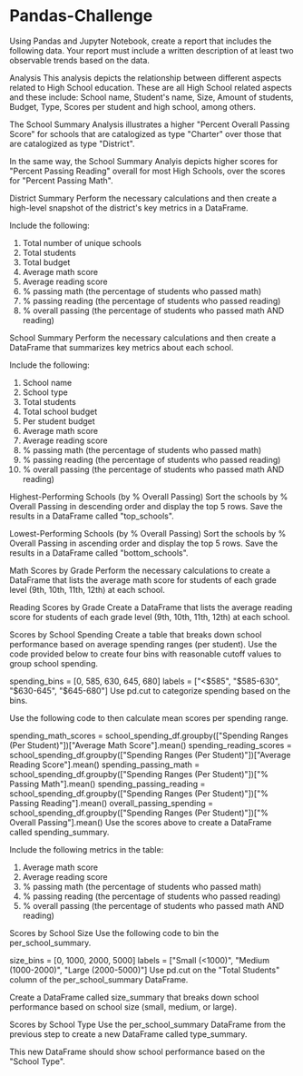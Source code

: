 # Pandas-Challenge

Using Pandas and Jupyter Notebook, create a report that includes the following data. Your report must include a written description of at least two observable trends based on the data.

Analysis 
This analysis depicts the relationship between different aspects related to High School education. These are all High School related aspects and these include: School name, Student's name, Size, Amount of students, Budget, Type, Scores per student and high school, among others. 

The School Summary Analysis illustrates a higher "Percent Overall Passing Score" for schools that are catalogized as type "Charter" over those that are catalogized as type "District".

In the same way, the School Summary Analyis depicts higher scores for "Percent Passing Reading" overall for most High Schools, over the scores for "Percent Passing Math".


District Summary
Perform the necessary calculations and then create a high-level snapshot of the district's key metrics in a DataFrame.

Include the following:
1. Total number of unique schools
2. Total students
3. Total budget
4. Average math score
5. Average reading score
6. % passing math (the percentage of students who passed math)
7. % passing reading (the percentage of students who passed reading)
8. % overall passing (the percentage of students who passed math AND reading)


School Summary
Perform the necessary calculations and then create a DataFrame that summarizes key metrics about each school.

Include the following:
1. School name
2. School type
3. Total students
4. Total school budget
5. Per student budget
6. Average math score
7. Average reading score
8. % passing math (the percentage of students who passed math)
9. % passing reading (the percentage of students who passed reading)
10. % overall passing (the percentage of students who passed math AND reading)


Highest-Performing Schools (by % Overall Passing)
Sort the schools by % Overall Passing in descending order and display the top 5 rows.
Save the results in a DataFrame called "top_schools".


Lowest-Performing Schools (by % Overall Passing)
Sort the schools by % Overall Passing in ascending order and display the top 5 rows.
Save the results in a DataFrame called "bottom_schools".


Math Scores by Grade
Perform the necessary calculations to create a DataFrame that lists the average math score for students of each grade level (9th, 10th, 11th, 12th) at each school.


Reading Scores by Grade
Create a DataFrame that lists the average reading score for students of each grade level (9th, 10th, 11th, 12th) at each school.


Scores by School Spending
Create a table that breaks down school performance based on average spending ranges (per student).
Use the code provided below to create four bins with reasonable cutoff values to group school spending.

spending_bins = [0, 585, 630, 645, 680]
labels = ["<$585", "$585-630", "$630-645", "$645-680"]
Use pd.cut to categorize spending based on the bins.

Use the following code to then calculate mean scores per spending range.

spending_math_scores = school_spending_df.groupby(["Spending Ranges (Per Student)"])["Average Math Score"].mean()
spending_reading_scores = school_spending_df.groupby(["Spending Ranges (Per Student)"])["Average Reading Score"].mean()
spending_passing_math = school_spending_df.groupby(["Spending Ranges (Per Student)"])["% Passing Math"].mean()
spending_passing_reading = school_spending_df.groupby(["Spending Ranges (Per Student)"])["% Passing Reading"].mean()
overall_passing_spending = school_spending_df.groupby(["Spending Ranges (Per Student)"])["% Overall Passing"].mean()
Use the scores above to create a DataFrame called spending_summary.

Include the following metrics in the table:
1. Average math score
2. Average reading score
3. % passing math (the percentage of students who passed math)
4. % passing reading (the percentage of students who passed reading)
5. % overall passing (the percentage of students who passed math AND reading)


Scores by School Size
Use the following code to bin the per_school_summary.

size_bins = [0, 1000, 2000, 5000]
labels = ["Small (<1000)", "Medium (1000-2000)", "Large (2000-5000)"]
Use pd.cut on the "Total Students" column of the per_school_summary DataFrame.

Create a DataFrame called size_summary that breaks down school performance based on school size (small, medium, or large).


Scores by School Type
Use the per_school_summary DataFrame from the previous step to create a new DataFrame called type_summary.

This new DataFrame should show school performance based on the "School Type".
